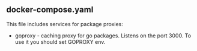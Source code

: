 ## docker-compose.yaml
This file includes services for package proxies:

* goproxy - caching proxy for go packages. Listens on the port 3000. To use it you should set GOPROXY env.
